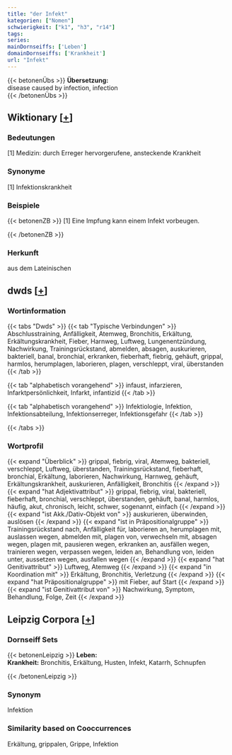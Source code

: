 ```yaml
---
title: "der Infekt"
kategorien: ["Nomen"]
schwierigkeit: ["k1", "h3", "r14"]
tags:
series:
mainDornseiffs: ['Leben']
domainDornseiffs: ['Krankheit']
url: "Infekt"
---
```


{{< betonenÜbs >}}
**Übersetzung:**  
disease caused by infection, infection  
{{< /betonenÜbs >}}

## Wiktionary [[+](https://de.wiktionary.org/wiki/Infekt)]

### Bedeutungen
[1] Medizin: durch Erreger hervorgerufene, ansteckende Krankheit  

### Synonyme
[1] Infektionskrankheit  

### Beispiele
{{< betonenZB >}}
[1] Eine Impfung kann einem Infekt vorbeugen.  

{{< /betonenZB >}}
### Herkunft
aus dem Lateinischen  



## dwds [[+](https://www.dwds.de/wb/Infekt)]

### Wortinformation
{{< tabs "Dwds" >}}
{{< tab "Typische Verbindungen" >}}
Abschlusstraining, Anfälligkeit, Atemweg, Bronchitis, Erkältung, Erkältungskrankheit, Fieber, Harnweg, Luftweg, Lungenentzündung, Nachwirkung, Trainingsrückstand, abmelden, absagen, auskurieren, bakteriell, banal, bronchial, erkranken, fieberhaft, fiebrig, gehäuft, grippal, harmlos, herumplagen, laborieren, plagen, verschleppt, viral, überstanden
{{< /tab >}}

{{< tab "alphabetisch vorangehend" >}}
infaust, infarzieren, Infarktpersönlichkeit, Infarkt, infantizid
{{< /tab >}}

{{< tab "alphabetisch vorangehend" >}}
Infektiologie, Infektion, Infektionsabteilung, Infektionserreger, Infektionsgefahr
{{< /tab >}}

{{< /tabs >}}

### Wortprofil
{{< expand "Überblick" >}} grippal, fiebrig, viral, Atemweg, bakteriell, verschleppt, Luftweg, überstanden, Trainingsrückstand, fieberhaft, bronchial, Erkältung, laborieren, Nachwirkung, Harnweg, gehäuft, Erkältungskrankheit, auskurieren, Anfälligkeit, Bronchitis {{< /expand >}}
{{< expand "hat Adjektivattribut" >}} grippal, fiebrig, viral, bakteriell, fieberhaft, bronchial, verschleppt, überstanden, gehäuft, banal, harmlos, häufig, akut, chronisch, leicht, schwer, sogenannt, einfach {{< /expand >}}
{{< expand "ist Akk./Dativ-Objekt von" >}} auskurieren, überwinden, auslösen {{< /expand >}}
{{< expand "ist in Präpositionalgruppe" >}} Trainingsrückstand nach, Anfälligkeit für, laborieren an, herumplagen mit, auslassen wegen, abmelden mit, plagen von, verwechseln mit, absagen wegen, plagen mit, pausieren wegen, erkranken an, ausfällen wegen, trainieren wegen, verpassen wegen, leiden an, Behandlung von, leiden unter, aussetzen wegen, ausfallen wegen {{< /expand >}}
{{< expand "hat Genitivattribut" >}} Luftweg, Atemweg {{< /expand >}}
{{< expand "in Koordination mit" >}} Erkältung, Bronchitis, Verletzung {{< /expand >}}
{{< expand "hat Präpositionalgruppe" >}} mit Fieber, auf Start {{< /expand >}}
{{< expand "ist Genitivattribut von" >}} Nachwirkung, Symptom, Behandlung, Folge, Zeit {{< /expand >}}

## Leipzig Corpora [[+](https://corpora.uni-leipzig.de/en/res?word=Infekt&corpusId=deu_newscrawl-public_2018)]

### Dornseiff Sets
{{< betonenLeipzig >}}
**Leben:**  
**Krankheit:** Bronchitis, Erkältung, Husten, Infekt, Katarrh, Schnupfen  

{{< /betonenLeipzig >}}

### Synonym
Infektion


### Similarity based on Cooccurrences
Erkältung, grippalen, Grippe, Infektion

